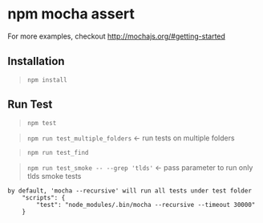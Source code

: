 npm mocha assert
================

For more examples, checkout http://mochajs.org/#getting-started

## Installation

> `npm install`

## Run Test

> `npm test`

> `npm run test_multiple_folders`  <- run tests on multiple folders

> `npm run test_find`

> `npm run test_smoke -- --grep 'tlds'`  <- pass parameter to run only tlds smoke tests


```
by default, 'mocha --recursive' will run all tests under test folder 
    "scripts": {
        "test": "node_modules/.bin/mocha --recursive --timeout 30000"
    }
```
